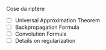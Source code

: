 Cose da riptere
- [ ] Universal Approximation Theorem
- [ ] Backpropagation Formula
- [ ] Convolution Formula
- [ ] Details on regularization